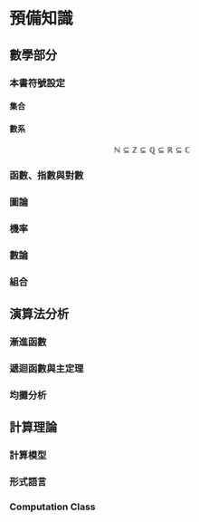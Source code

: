 # 預備知識

## 數學部分

### 本書符號設定

#### 集合


#### 數系
$$\mathbb{N}\subseteq \mathbb{Z}\subseteq \mathbb{Q}\subseteq \mathbb{R}\subseteq\mathbb{C}$$

### 函數、指數與對數

### 圖論

### 機率

### 數論

### 組合

## 演算法分析

### 漸進函數

### 遞迴函數與主定理

### 均攤分析

## 計算理論

### 計算模型

### 形式語言

### Computation Class